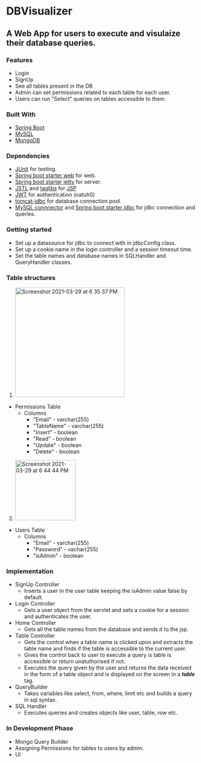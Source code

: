 # DBVisualizer

## A Web App for users to execute and visulaize their database queries.

### Features
* Login
* SignUp
* See all tables present in the DB
* Admin can set permissions related to each table for each user.
* Users can run "Select" queries on tables accessible to them.

### Built With
* [Spring Boot](https://en.wikipedia.org/wiki/Spring_Framework)
* [MySQL](https://en.wikipedia.org/wiki/MySQL)
* [MongoDB](https://en.wikipedia.org/wiki/MongoDB)

### Dependencies
* [JUnit]() for testing.
* [Spring boot starter web](https://mvnrepository.com/artifact/org.springframework.boot/spring-boot-starter-web) for web.
* [Spring boot starter jetty](https://mvnrepository.com/artifact/org.springframework.boot/spring-boot-starter-jetty) for server.
* [JSTL](https://mvnrepository.com/artifact/javax.servlet.jsp.jstl/jstl-api) and [taglibs](https://mvnrepository.com/artifact/org.apache.taglibs/taglibs-standard-impl) for [JSP](https://en.wikipedia.org/wiki/Jakarta_Server_Pages)
* [JWT](https://en.wikipedia.org/wiki/JSON_Web_Token) for authentication (oatuh0)
* [tomcat-jdbc](https://tomcat.apache.org/tomcat-7.0-doc/jdbc-pool.html) for database connection pool.
* [MySQL connnector](https://dev.mysql.com/downloads/connector/j/) and [Spring boot starter jdbc](https://mvnrepository.com/artifact/org.springframework.boot/spring-boot-starter-jdbc) for jdbc connection and queries.

### Getting started
* Set up a datasource for jdbc to connect with in jdbcConfig class.
* Set up a cookie name in the login controller and a session timeout time.
* Set the table names and database names in SQLHandler and QueryHandler classes.
### Table structures
1. <img width="290" alt="Screenshot 2021-03-29 at 6 35 37 PM" src="https://user-images.githubusercontent.com/69719655/112841189-d3b4eb00-90bd-11eb-9769-32d842295f96.png">

* Permissions Table
  * Columns
    * "Email" - varchar(255)
    * "TableName" - varchar(255)
    * "Insert" - boolean
    * "Read" - boolean
    * "Update" - boolean
    * "Delete" - boolean
2. <img width="160" alt="Screenshot 2021-03-29 at 6 44 44 PM" src="https://user-images.githubusercontent.com/69719655/112842142-e11ea500-90be-11eb-9392-00d7c636e2e2.png">

* Users Table
  * Columns
    * "Email" - varchar(255)
    * "Password" - vachar(255)
    * "isAdmin" - boolean


### Implementation
* SignUp Controller
  - Inserts a user in the user table keeping the isAdmin value false by default.
* Login Controller
  - Gets a user object from the servlet and sets a cookie for a session and authenticates the user.
* Home Controller
  - Gets all the table names from the database and sends it to the jsp.
* Table Controller
  - Gets the control when a table name is clicked upon and extracts the table name and finds if the table is accessible to the current user.
  - Gives the control back to user to execute a query is table is accessible or return unatuthorised if not.
  - Executes the query given by the user and returns the data received in the form of a table object and is displayed on the screen in a ***table*** tag.
* QueryBuilder
  - Takes variables like select, from, where, limit etc and builds a query in sql syntax.
* SQL Handler
  - Executes queries and creates objects like user, table, row etc.

### In Development Phase
* Mongo Query Builder
* Assigning Permissions for tables to users by admin.
* UI
